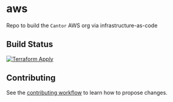 # aws

Repo to build the `Cantor` AWS org via infrastructure-as-code

## Build Status

[![Terraform Apply](https://github.com/lucascantor/aws/workflows/Terraform%20Apply/badge.svg)](https://github.com/lucascantor/aws/actions/workflows/terraform-apply.yml)

## Contributing

See the [contributing workflow](./CONTRIBUTING.md) to learn how to propose changes.
